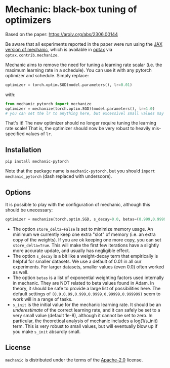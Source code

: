 # Mechanic: black-box tuning of optimizers

Based on the paper: https://arxiv.org/abs/2306.00144

Be aware that all experiments reported in the paper were run using the [JAX version of mechanic](https://github.com/google-deepmind/optax/blob/master/optax/_src/contrib/mechanic.py), which is available in [optax](https://optax.readthedocs.io/en/latest/) via `optax.contrib.mechanize`. 

Mechanic aims to remove the need for tuning a learning rate scalar (i.e. the maximum learning rate in a schedule).
You can use it with any pytorch optimizer and schedule. Simply replace:
```python
optimizer = torch.optim.SGD(model.parameters(), lr=0.01)
```
with:
```python
from mechanic_pytorch import mechanize
optimizer = mechanize(torch.optim.SGD)(model.parameters(), lr=1.0)
# you can set the lr to anything here, but excessivel small values may cause numerical precision issues.
```
That's it! The new optimizer should no longer require tuning the learning rate scale! That is, the optimizer should now be very robust to heavily mis-specified values of `lr`.

## Installation

```console
pip install mechanic-pytorch
```
Note that the package name is `mechanic-pytorch`, but you should `import mechanic_pytorch` (dash replaced with underscore).

## Options
It is possible to play with the configuration of mechanic, although this should be unecessary:
```python
optimizer = mechanize(torch.optim.SGD, s_decay=0.0, betas=(0.999,0.999999), store_delta=False)(model.parameters(), lr=0.01)
```
* The option `store_delta=False` is set to minimize memory usage. An minimum we currently keep one extra "slot" of memory (i.e. an extra copy of the weights). If you are ok keeping one more copy, you can set `store_delta=True`. This will make the first few iterations have a slightly more accurate update, and usually has negligible effect.
* The option `s_decay` is a bit like a weight-decay term that empirically is helpful for smaller datasets. We use a default of 0.01 in all our experiments. For larger datasets, smaller values (even 0.0) often worked as well.
* The option `betas` is a list of exponential weighting factors used internally in mechanic. They are NOT related to beta values found in Adam. In theory, it should be safe to provide a large list of possibilities here. The default settings of `(0.9,0.99,0.999,0.9999,0.99999,0.999999)` seem to work will in a range of tasks.
* `s_init` is the initial value for the mechanic learning rate. It should be an *underestimate* of the correct learning rate, and it can safely be set to a very small value (default 1e-8), although it cannot be set to zero. In particular, the  theoretical analysis of mechanic includes a log(1/s_init) term. This is very robust to small values, but will eventually blow up if you make `s_init` absurdly small.



## License

`mechanic` is distributed under the terms of the [Apache-2.0](https://spdx.org/licenses/Apache-2.0.html) license.
